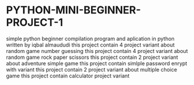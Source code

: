 # PYTHON-MINI-BEGINNER-PROJECT-1
simple python beginner compilation program and aplication in python written by iqbal almaududi
this project contain 4 project variant about random game number guessing
this project contain 4 project variant about random game rock paper scissors
this project contain 2 project variant about adventure simple game
this project contain simlple password enrypt with variant
this project contain 2 project variant about multiple choice game
this project contain  calculator project variant 
